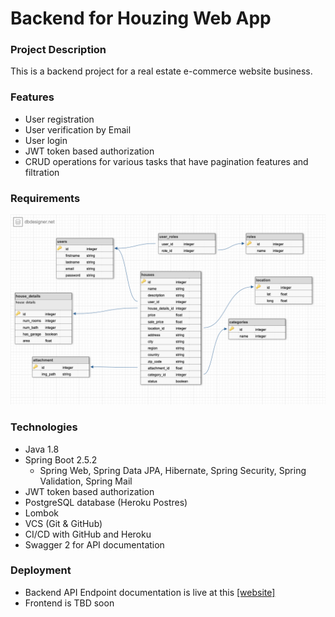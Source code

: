 # Backend for Houzing Web App

### Project Description
This is a backend project for a real estate e-commerce website business. 


### Features
- User registration
- User verification by Email
- User login 
- JWT token based authorization
- CRUD operations for various tasks that have pagination features and filtration


### Requirements
![Entity relationship schema](./db_schema.png)


### Technologies 
- Java 1.8 
- Spring Boot 2.5.2
  - Spring Web, Spring Data JPA, Hibernate, Spring Security, Spring Validation, Spring Mail
- JWT token based authorization
- PostgreSQL database (Heroku Postres)
- Lombok
- VCS (Git & GitHub) 
- CI/CD with GitHub and Heroku
- Swagger 2 for API documentation


### Deployment
- Backend API Endpoint documentation is live at this <a target="_blank" href="http://houzing.uzdevjs.online/swagger-ui.html">[website]</a>
- Frontend is TBD soon

